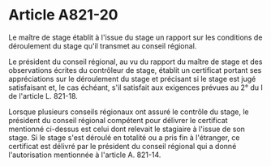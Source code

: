 # Article A821-20

Le maître de stage établit à l'issue du stage un rapport sur les conditions de déroulement du stage qu'il transmet au conseil régional.

Le président du conseil régional, au vu du rapport du maître de stage et des observations écrites du contrôleur de stage, établit un certificat portant ses appréciations sur le déroulement du stage et précisant si le stage est jugé satisfaisant et, le cas échéant, s'il satisfait aux exigences prévues au 2° du I de l'article L. 821-18.

Lorsque plusieurs conseils régionaux ont assuré le contrôle du stage, le président du conseil régional compétent pour délivrer le certificat mentionné ci-dessus est celui dont relevait le stagiaire à l'issue de son stage. Si le stage s'est déroulé en totalité ou a pris fin à l'étranger, ce certificat est délivré par le président du conseil régional qui a donné l'autorisation mentionnée à l'article A. 821-14.
